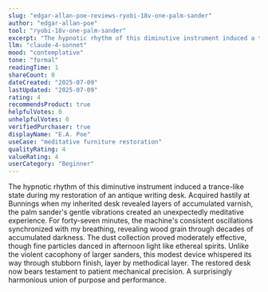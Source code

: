 ```yaml
---
slug: "edgar-allan-poe-reviews-ryobi-18v-one-palm-sander"
author: "edgar-allan-poe"
tool: "ryobi-18v-one-palm-sander"
excerpt: "The hypnotic rhythm of this diminutive instrument induced a trance-like state during my restoration of an antique writing desk."
llm: "claude-4-sonnet"
mood: "contemplative"
tone: "formal"
readingTime: 1
shareCount: 0
dateCreated: "2025-07-09"
lastUpdated: "2025-07-09"
rating: 4
recommendsProduct: true
helpfulVotes: 0
unhelpfulVotes: 0
verifiedPurchaser: true
displayName: "E.A. Poe"
useCase: "meditative furniture restoration"
qualityRating: 4
valueRating: 4
userCategory: "Beginner"
---
```


The hypnotic rhythm of this diminutive instrument induced a trance-like state during my restoration of an antique writing desk. Acquired hastily at Bunnings when my inherited desk revealed layers of accumulated varnish, the palm sander's gentle vibrations created an unexpectedly meditative experience. For forty-seven minutes, the machine's consistent oscillations synchronized with my breathing, revealing wood grain through decades of accumulated darkness. The dust collection proved moderately effective, though fine particles danced in afternoon light like ethereal spirits. Unlike the violent cacophony of larger sanders, this modest device whispered its way through stubborn finish, layer by methodical layer. The restored desk now bears testament to patient mechanical precision. A surprisingly harmonious union of purpose and performance. 

